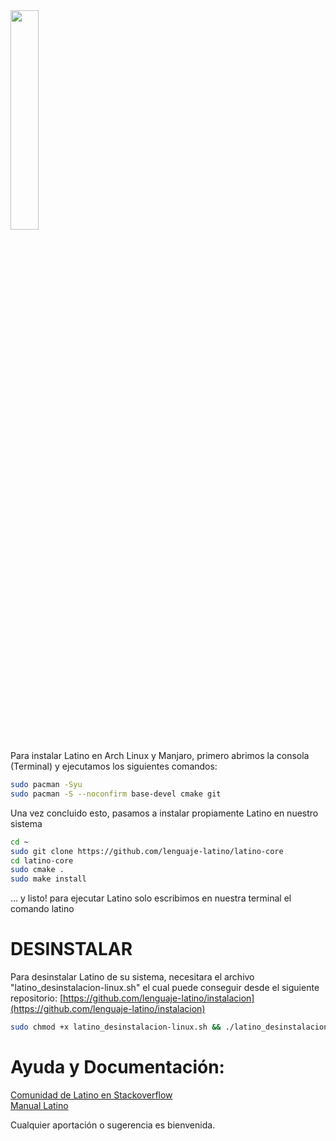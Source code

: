 <img width="30%" src ="../imgs/archlinux.svg" />

Para instalar Latino en Arch Linux y Manjaro, primero abrimos la consola (Terminal) y ejecutamos los siguientes comandos:

```bash
sudo pacman -Syu
sudo pacman -S --noconfirm base-devel cmake git
```

Una vez concluido esto, pasamos a instalar propiamente Latino en nuestro sistema

```bash
cd ~
sudo git clone https://github.com/lenguaje-latino/latino-core
cd latino-core
sudo cmake .
sudo make install 
```

… y listo! para ejecutar Latino solo escribimos en nuestra terminal el comando latino

# DESINSTALAR
Para desinstalar Latino de su sistema, necesitara el archivo "latino_desinstalacion-linux.sh" el cual puede conseguir desde el siguiente repositorio:
[https://github.com/lenguaje-latino/instalacion](https://github.com/lenguaje-latino/instalacion)

```bash
sudo chmod +x latino_desinstalacion-linux.sh && ./latino_desinstalacion-linux.sh
```

# Ayuda y Documentación:
[Comunidad de Latino en Stackoverflow](https://es.stackoverflow.com/questions/tagged/latino)<br/>
[Manual Latino](http://manual.lenguaje-latino.org/)

Cualquier aportación o sugerencia es bienvenida.
